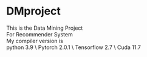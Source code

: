 # DMproject
This is the Data Mining Project \
For Recommender System \
My compiler version is\
python 3.9 \\ Pytorch 2.0.1 \\ Tensorflow 2.7 \\ Cuda 11.7
